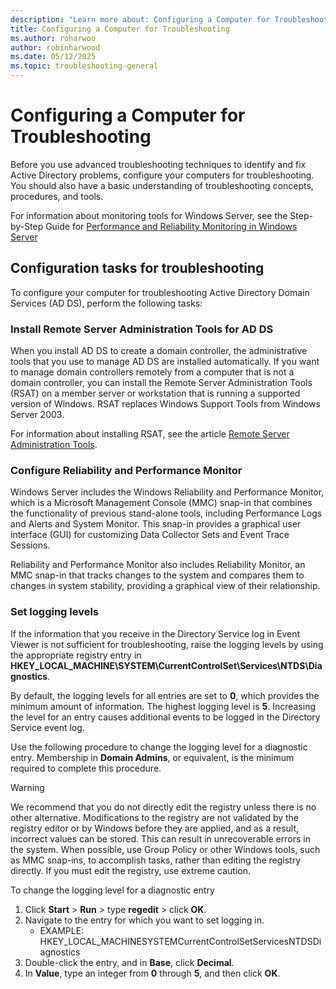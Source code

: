 ```yaml
---
description: "Learn more about: Configuring a Computer for Troubleshooting"
title: Configuring a Computer for Troubleshooting
ms.author: roharwoo
author: robinharwood
ms.date: 05/12/2025
ms.topic: troubleshooting-general
---
```

# Configuring a Computer for Troubleshooting

Before you use advanced troubleshooting techniques to identify and fix Active Directory problems, configure your computers for troubleshooting. You should also have a basic understanding of troubleshooting concepts, procedures, and tools.

For information about monitoring tools for Windows Server, see the Step-by-Step Guide for [Performance and Reliability Monitoring in Windows Server](/previous-versions/windows/it-pro/windows-server-2008-R2-and-2008/cc771692(v=ws.10))

## Configuration tasks for troubleshooting

To configure your computer for troubleshooting Active Directory Domain Services (AD DS), perform the following tasks:

### Install Remote Server Administration Tools for AD DS

When you install AD DS to create a domain controller, the administrative tools that you use to manage AD DS are installed automatically. If you want to manage domain controllers remotely from a computer that is not a domain controller, you can install the Remote Server Administration Tools (RSAT) on a member server or workstation that is running a supported version of Windows. RSAT replaces Windows Support Tools from Windows Server 2003.

For information about installing RSAT, see the article [Remote Server Administration Tools](../../../../remote/remote-server-administration-tools.md).

### Configure Reliability and Performance Monitor

Windows Server includes the Windows Reliability and Performance Monitor, which is a Microsoft Management Console (MMC) snap-in that combines the functionality of previous stand-alone tools, including Performance Logs and Alerts and System Monitor. This snap-in provides a graphical user interface (GUI) for customizing Data Collector Sets and Event Trace Sessions.

Reliability and Performance Monitor also includes Reliability Monitor, an MMC snap-in that tracks changes to the system and compares them to changes in system stability, providing a graphical view of their relationship.

### Set logging levels

If the information that you receive in the Directory Service log in Event Viewer is not sufficient for troubleshooting, raise the logging levels by using the appropriate registry entry in **HKEY_LOCAL_MACHINE\SYSTEM\CurrentControlSet\Services\NTDS\Diagnostics**.

By default, the logging levels for all entries are set to **0**, which provides the minimum amount of information. The highest logging level is **5**. Increasing the level for an entry causes additional events to be logged in the Directory Service event log.

Use the following procedure to change the logging level for a diagnostic entry. Membership in **Domain Admins**, or equivalent, is the minimum required to complete this procedure.

> [!WARNING]
> We recommend that you do not directly edit the registry unless there is no other alternative. Modifications to the registry are not validated by the registry editor or by Windows before they are applied, and as a result, incorrect values can be stored. This can result in unrecoverable errors in the system. When possible, use Group Policy or other Windows tools, such as MMC snap-ins, to accomplish tasks, rather than editing the registry directly. If you must edit the registry, use extreme caution.
>

To change the logging level for a diagnostic entry

1. Click **Start** > **Run** > type **regedit** > click **OK**.
2. Navigate to the entry for which you want to set logging in.
   * EXAMPLE: HKEY_LOCAL_MACHINESYSTEMCurrentControlSetServicesNTDSDiagnostics
3. Double-click the entry, and in **Base**, click **Decimal**.
4. In **Value**, type an integer from **0** through **5**, and then click **OK**.

